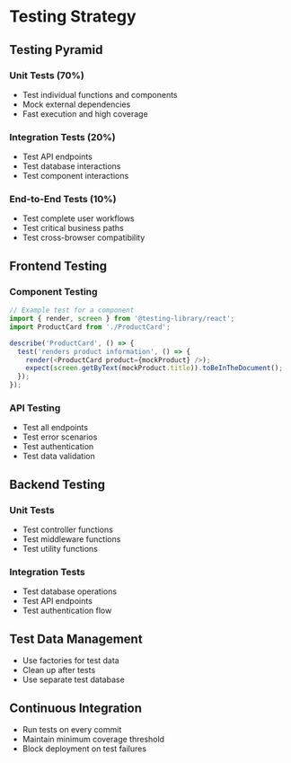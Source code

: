 # Testing Strategy

## Testing Pyramid

### Unit Tests (70%)
- Test individual functions and components
- Mock external dependencies
- Fast execution and high coverage

### Integration Tests (20%)
- Test API endpoints
- Test database interactions
- Test component interactions

### End-to-End Tests (10%)
- Test complete user workflows
- Test critical business paths
- Test cross-browser compatibility

## Frontend Testing

### Component Testing
```javascript
// Example test for a component
import { render, screen } from '@testing-library/react';
import ProductCard from './ProductCard';

describe('ProductCard', () => {
  test('renders product information', () => {
    render(<ProductCard product={mockProduct} />);
    expect(screen.getByText(mockProduct.title)).toBeInTheDocument();
  });
});
```

### API Testing
- Test all endpoints
- Test error scenarios
- Test authentication
- Test data validation

## Backend Testing

### Unit Tests
- Test controller functions
- Test middleware functions
- Test utility functions

### Integration Tests
- Test database operations
- Test API endpoints
- Test authentication flow

## Test Data Management
- Use factories for test data
- Clean up after tests
- Use separate test database

## Continuous Integration
- Run tests on every commit
- Maintain minimum coverage threshold
- Block deployment on test failures
